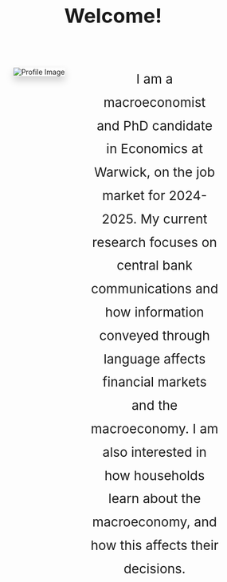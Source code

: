 <div align="center">
  <p style="font-size: 40px; font-weight:bold;">Welcome!</p>
</div>

<div style="display: flex; align-items: flex-start; justify-content: center; gap: 40px; padding: 40px; max-width: 1600px; margin: auto;">
  <div style="width: 33%; display: flex; justify-content: center;">
    <img src="files/images/profile.png" alt="Profile Image" style="width: auto; max-width: 100%; height: auto; box-shadow: 0 8px 16px rgba(0, 0, 0, 0.2);">
  </div>
  <div style="width: 67%; text-align: center;">
    <p style="font-size: 26px; line-height: 1.8; margin: 0;">
      I am a macroeconomist and PhD candidate in Economics at Warwick, on the job market for 2024-2025. My current research focuses on central bank communications and how information conveyed through language affects financial markets and the macroeconomy. I am also interested in how households learn about the macroeconomy, and how this affects their decisions.
    </p>
  </div>
</div>

<br />
